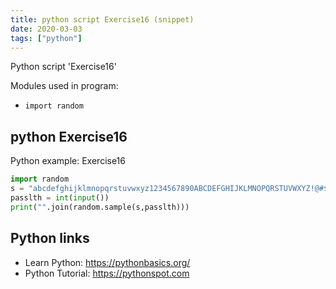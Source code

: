 ```yaml
---
title: python script Exercise16 (snippet)
date: 2020-03-03
tags: ["python"]
---
```

Python script 'Exercise16'


Modules used in program: 
* `import random`

## python Exercise16

Python example: Exercise16

```python
import random
s = "abcdefghijklmnopqrstuvwxyz1234567890ABCDEFGHIJKLMNOPQRSTUVWXYZ!@#$%^&*()"
passlth = int(input())
print("".join(random.sample(s,passlth)))    

```

## Python links

- Learn Python: https://pythonbasics.org/
- Python Tutorial: https://pythonspot.com
